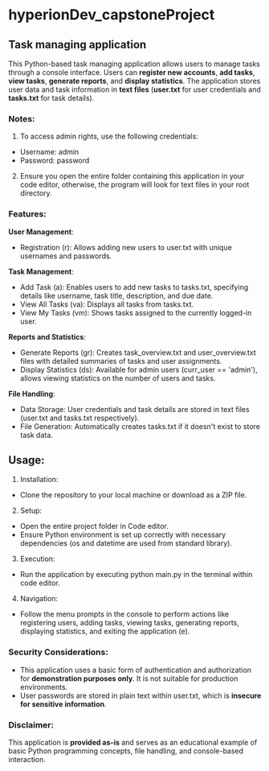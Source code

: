 # hyperionDev_capstoneProject

## Task managing application 

This Python-based task managing application allows users to manage tasks through a console interface. Users can **register new accounts**, **add tasks**, **view tasks**, **generate reports**, and **display statistics**. The application stores user data and task information in **text files** (**user.txt** for user credentials and **tasks.txt** for task details).

### Notes:
1. To access admin rights, use the following credentials:
- Username: admin
- Password: password
2. Ensure you open the entire folder containing this application in your code editor, otherwise, the program will look for text files in your root directory.
  
### Features:
**User Management**:
- Registration (r): Allows adding new users to user.txt with unique usernames and passwords.

**Task Management**:
- Add Task (a): Enables users to add new tasks to tasks.txt, specifying details like username, task title, description, and due date.
- View All Tasks (va): Displays all tasks from tasks.txt.
- View My Tasks (vm): Shows tasks assigned to the currently logged-in user.

**Reports and Statistics**:
- Generate Reports (gr): Creates task_overview.txt and user_overview.txt files with detailed summaries of tasks and user assignments.
- Display Statistics (ds): Available for admin users (curr_user == 'admin'), allows viewing statistics on the number of users and tasks.

**File Handling**:
- Data Storage: User credentials and task details are stored in text files (user.txt and tasks.txt respectively).
- File Generation: Automatically creates tasks.txt if it doesn't exist to store task data.

## Usage:
1. Installation:
- Clone the repository to your local machine or download as a ZIP file.

2. Setup:
- Open the entire project folder in Code editor.
- Ensure Python environment is set up correctly with necessary dependencies (os and datetime are used from standard library).

3. Execution:
- Run the application by executing python main.py in the terminal within code editor.

4. Navigation:
- Follow the menu prompts in the console to perform actions like registering users, adding tasks, viewing tasks, generating reports, displaying statistics, and exiting the application (e).

### Security Considerations:
- This application uses a basic form of authentication and authorization for **demonstration purposes only**. It is not suitable for production environments.
- User passwords are stored in plain text within user.txt, which is **insecure for sensitive information**.

### Disclaimer:
This application is **provided as-is** and serves as an educational example of basic Python programming concepts, file handling, and console-based interaction.
